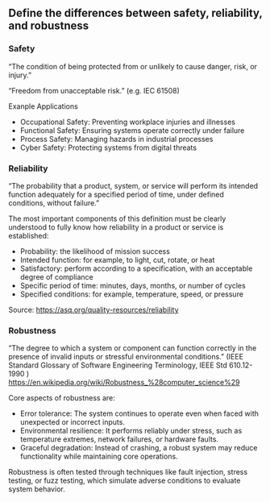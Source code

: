 ## Define the differences between safety, reliability, and robustness

### Safety

“The condition of being protected from or unlikely to cause danger, risk, or injury.”

“Freedom from unacceptable risk.” (e.g. IEC 61508)

Exanple Applications
- Occupational Safety: Preventing workplace injuries and illnesses
- Functional Safety: Ensuring systems operate correctly under failure
- Process Safety: Managing hazards in industrial processes
- Cyber Safety: Protecting systems from digital threats

### Reliability

“The probability that a product, system, or service will perform its intended function adequately for a specified period of time, under defined conditions, without failure.”

The most important components of this definition must be clearly understood to fully know how reliability in a product or service is established:

- Probability: the likelihood of mission success
- Intended function: for example, to light, cut, rotate, or heat
- Satisfactory: perform according to a specification, with an acceptable degree of compliance
- Specific period of time: minutes, days, months, or number of cycles
- Specified conditions: for example, temperature, speed, or pressure

Source: https://asq.org/quality-resources/reliability

### Robustness

“The degree to which a system or component can function correctly in the presence of invalid inputs or stressful environmental conditions.”
(IEEE Standard Glossary of Software Engineering Terminology, IEEE Std 610.12-1990 )
https://en.wikipedia.org/wiki/Robustness_%28computer_science%29

Core aspects of robustness are:

- Error tolerance: The system continues to operate even when faced with unexpected or incorrect inputs.
- Environmental resilience: It performs reliably under stress, such as temperature extremes, network failures, or hardware faults.
- Graceful degradation: Instead of crashing, a robust system may reduce functionality while maintaining core operations.

Robustness is often tested through techniques like fault injection, stress testing, or fuzz testing, which simulate adverse conditions to evaluate system behavior.
